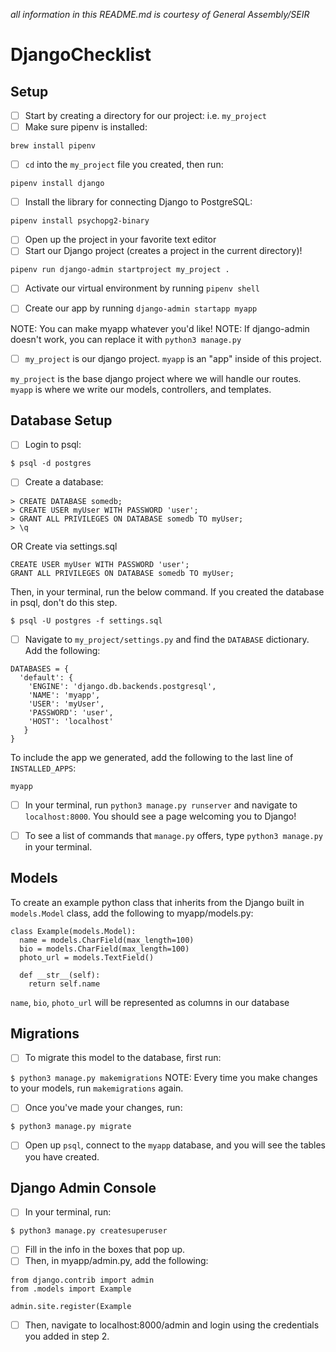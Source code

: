 *all information in this README.md is courtesy of General Assembly/SEIR*

# DjangoChecklist

## Setup 

- [ ] Start by creating a directory for our project: i.e. ```my_project```
- [ ] Make sure pipenv is installed:

```brew install pipenv```
- [ ] ```cd``` into the ```my_project``` file you created, then run: 

```pipenv install django```
- [ ] Install the library for connecting Django to PostgreSQL:

```pipenv install psychopg2-binary```
- [ ] Open up the project in your favorite text editor
- [ ] Start our Django project (creates a project in the current directory)!

```pipenv run django-admin startproject my_project .```
- [ ] Activate our virtual environment by running ```pipenv shell```

- [ ] Create our app by running ```django-admin startapp myapp``` 

NOTE: You can make myapp whatever you'd like!
NOTE: If django-admin doesn't work, you can replace it with ```python3 manage.py```
- [ ] ```my_project``` is our django project.  ```myapp``` is an "app" inside of this project.

```my_project``` is the base django project where we will handle our routes.  ```myapp``` is where we write our models, controllers, and templates.

## Database Setup

- [ ] Login to psql: 

```$ psql -d postgres```
- [ ] Create a database:
```
> CREATE DATABASE somedb;
> CREATE USER myUser WITH PASSWORD 'user';
> GRANT ALL PRIVILEGES ON DATABASE somedb TO myUser;
> \q
```
OR Create via settings.sql
``` CREATE DATABASE somedb;
CREATE USER myUser WITH PASSWORD 'user';
GRANT ALL PRIVILEGES ON DATABASE somedb TO myUser;
```
Then, in your terminal, run the below command. If you created the database in psql, don't do this step.

``` $ psql -U postgres -f settings.sql ```

- [ ] Navigate to ```my_project/settings.py``` and find the ```DATABASE``` dictionary.  Add the following:

```
DATABASES = {
  'default': {
    'ENGINE': 'django.db.backends.postgresql',
    'NAME': 'myapp',
    'USER': 'myUser',
    'PASSWORD': 'user',
    'HOST': 'localhost'
   }
}
```
To include the app we generated, add the following to the last line of ```INSTALLED_APPS```:

```myapp```

- [ ] In your terminal, run ```python3 manage.py runserver``` and navigate to ```localhost:8000```. You should see a page welcoming you to Django!

- [ ] To see a list of commands that ```manage.py``` offers, type ```python3 manage.py``` in your terminal.

## Models

To create an example python class that inherits from the Django built in ```models.Model``` class, add the following to myapp/models.py:

```
class Example(models.Model):
  name = models.CharField(max_length=100)
  bio = models.CharField(max_length=100)
  photo_url = models.TextField()
  
  def __str__(self):
    return self.name
```

```name```, ```bio```, ```photo_url``` will be represented as columns in our database

## Migrations

- [ ] To migrate this model to the database, first run: 

```$ python3 manage.py makemigrations```
NOTE: Every time you make changes to your models, run ```makemigrations``` again.

- [ ] Once you've made your changes, run: 

```$ python3 manage.py migrate```

- [ ] Open up ```psql```, connect to the ```myapp``` database, and you will see the tables you have created. 


## Django Admin Console
- [ ] In your terminal, run:

```$ python3 manage.py createsuperuser```
- [ ] Fill in the info in the boxes that pop up. 
- [ ] Then, in myapp/admin.py, add the following:

```
from django.contrib import admin
from .models import Example

admin.site.register(Example
```

- [ ] Then, navigate to localhost:8000/admin and login using the credentials you added in step 2.




